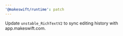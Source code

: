 ```yaml
---
'@makeswift/runtime': patch
---
```


Update `unstable_RichTextV2` to sync editing history with app.makeswift.com.
